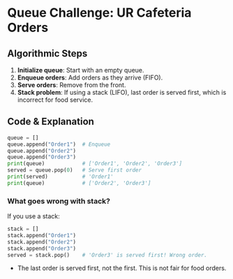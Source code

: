 # Queue Challenge: UR Cafeteria Orders

## Algorithmic Steps
1. **Initialize queue**: Start with an empty queue.
2. **Enqueue orders**: Add orders as they arrive (FIFO).
3. **Serve orders**: Remove from the front.
4. **Stack problem**: If using a stack (LIFO), last order is served first, which is incorrect for food service.

## Code & Explanation
```python
queue = []
queue.append("Order1")  # Enqueue
queue.append("Order2")
queue.append("Order3")
print(queue)            # ['Order1', 'Order2', 'Order3']
served = queue.pop(0)   # Serve first order
print(served)           # 'Order1'
print(queue)            # ['Order2', 'Order3']
```

### What goes wrong with stack?
If you use a stack:
```python
stack = []
stack.append("Order1")
stack.append("Order2")
stack.append("Order3")
served = stack.pop()    # 'Order3' is served first! Wrong order.
```
- The last order is served first, not the first. This is not fair for food orders.
